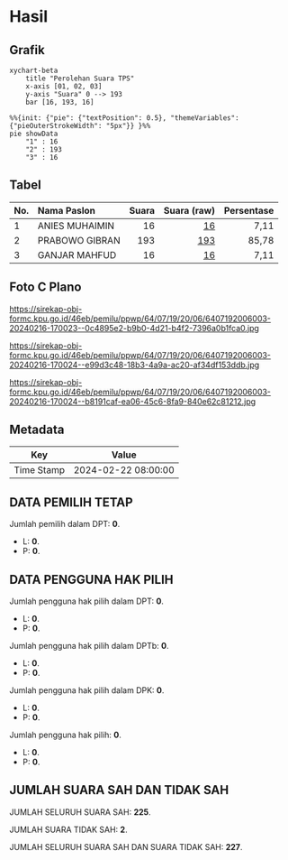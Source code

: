 # Hasil

## Grafik

```mermaid
xychart-beta
    title "Perolehan Suara TPS"
    x-axis [01, 02, 03]
    y-axis "Suara" 0 --> 193
    bar [16, 193, 16]
```

```mermaid
%%{init: {"pie": {"textPosition": 0.5}, "themeVariables": {"pieOuterStrokeWidth": "5px"}} }%%
pie showData
    "1" : 16
    "2" : 193
    "3" : 16
```

## Tabel

| No. | Nama Paslon    | Suara | Suara (raw) | Persentase |
|:--- |:-------------- | -----:| -----------:| ----------:|
| 1   | ANIES MUHAIMIN | 16    | [16][p-1]   | 7,11       |
| 2   | PRABOWO GIBRAN | 193   | [193][p-2]  | 85,78      |
| 3   | GANJAR MAHFUD  | 16    | [16][p-3]   | 7,11       |


[p-1]: https://github.com/gigit-pemilu/pemilu-2024-64-kalimantan-timur/blob/main/pilpres/hitung-suara/sub/64-kalimantan-timur/sub/07-kutai-barat/sub/19-tering/sub/2006-linggang-purworejo/sub/003-tps/sub/paslon-1.txt
[p-2]: https://github.com/gigit-pemilu/pemilu-2024-64-kalimantan-timur/blob/main/pilpres/hitung-suara/sub/64-kalimantan-timur/sub/07-kutai-barat/sub/19-tering/sub/2006-linggang-purworejo/sub/003-tps/sub/paslon-2.txt
[p-3]: https://github.com/gigit-pemilu/pemilu-2024-64-kalimantan-timur/blob/main/pilpres/hitung-suara/sub/64-kalimantan-timur/sub/07-kutai-barat/sub/19-tering/sub/2006-linggang-purworejo/sub/003-tps/sub/paslon-3.txt

## Foto C Plano

https://sirekap-obj-formc.kpu.go.id/46eb/pemilu/ppwp/64/07/19/20/06/6407192006003-20240216-170023--0c4895e2-b9b0-4d21-b4f2-7396a0b1fca0.jpg

https://sirekap-obj-formc.kpu.go.id/46eb/pemilu/ppwp/64/07/19/20/06/6407192006003-20240216-170024--e99d3c48-18b3-4a9a-ac20-af34df153ddb.jpg

https://sirekap-obj-formc.kpu.go.id/46eb/pemilu/ppwp/64/07/19/20/06/6407192006003-20240216-170024--b8191caf-ea06-45c6-8fa9-840e62c81212.jpg


## Metadata

| Key        | Value               |
| ---------- | ------------------- |
| Time Stamp | 2024-02-22 08:00:00 |


## DATA PEMILIH TETAP

Jumlah pemilih dalam DPT: **0**.
 * L: **0**.
 * P: **0**.

## DATA PENGGUNA HAK PILIH

Jumlah pengguna hak pilih dalam DPT: **0**.
 * L: **0**.
 * P: **0**.

Jumlah pengguna hak pilih dalam DPTb: **0**.
 * L: **0**.
 * P: **0**.

Jumlah pengguna hak pilih dalam DPK: **0**.
 * L: **0**.
 * P: **0**.

Jumlah pengguna hak pilih: **0**.
 * L: **0**.
 * P: **0**.

## JUMLAH SUARA SAH DAN TIDAK SAH

JUMLAH SELURUH SUARA SAH: **225**.

JUMLAH SUARA TIDAK SAH: **2**.

JUMLAH SELURUH SUARA SAH DAN SUARA TIDAK SAH: **227**.


